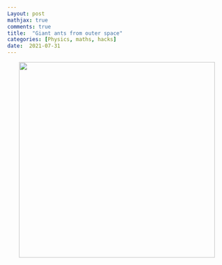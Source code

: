 ```yaml
---
Layout: post
mathjax: true
comments: true
title:  "Giant ants from outer space"
categories: [Physics, maths, hacks]
date:  2021-07-31
---
```


<div style="text-align:center"><img src ="/images/giant-ant-pics/giant-ant.png" width="450px" /></div>
